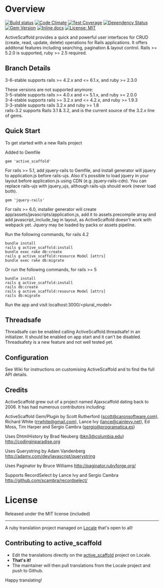 
Overview
========
[![Build status](https://travis-ci.com/activescaffold/active_scaffold.svg?branch=master)](https://travis-ci.com/activescaffold/active_scaffold)
[![Code Climate](https://codeclimate.com/github/activescaffold/active_scaffold/badges/gpa.svg)](https://codeclimate.com/github/activescaffold/active_scaffold)
[![Test Coverage](https://codeclimate.com/github/activescaffold/active_scaffold/badges/coverage.svg)](https://codeclimate.com/github/activescaffold/active_scaffold)
[![Dependency Status](https://gemnasium.com/activescaffold/active_scaffold.svg)](https://gemnasium.com/activescaffold/active_scaffold)
[![Gem Version](https://badge.fury.io/rb/active_scaffold.svg)](https://badge.fury.io/rb/active_scaffold)
[![Inline docs](https://inch-ci.org/github/activescaffold/active_scaffold.svg?branch=master)](https://inch-ci.org/github/activescaffold/active_scaffold)
[![License: MIT](https://img.shields.io/badge/License-MIT-blue.svg)](https://opensource.org/licenses/MIT)

ActiveScaffold provides a quick and powerful user interfaces for CRUD (create, read, update, delete) operations for Rails applications. It offers additonal features including searching, pagination & layout control.  Rails >= 5.2.0 is supported, ruby >= 2.5 required.

Branch Details
--------------
3-6-stable supports rails >= 4.2.x and <= 6.1.x, and ruby >= 2.3.0

These versions are not supported anymore:  
3-5-stable supports rails >= 4.0.x and <= 5.1.x, and ruby >= 2.0.0  
3-4-stable supports rails >= 3.2.x and <= 4.2.x, and ruby >= 1.9.3  
3-3-stable supports rails 3.2.x and ruby >= 1.8  
rails-3.2 supports Rails 3.1 & 3.2, and is the current source of the 3.2.x line of gems.

Quick Start
-----------
To get started with a new Rails project

Added to Gemfile

    gem 'active_scaffold'

For rails >= 5.1, add jquery-rails to Gemfile, and install generator will jquery to application.js before rails-ujs. Also it's possible to load jquery in your layout before application.js using CDN (e.g. jquery-rails-cdn). You can replace rails-ujs with jquery_ujs, although rails-ujs should work (never load both).

    gem 'jquery-rails'

For rails >= 6.0, installer generator will create app/assets/javascripts/application.js, add it to assets.precompile array and add javascript_include_tag in layout, as ActiveScaffold doesn't work with webpack yet. Jquery may be loaded by packs or assets pipeline.

Run the following commands, for rails 4.2

    bundle install
    rails g active_scaffold:install
    bundle exec rake db:create
    rails g active_scaffold:resource Model [attrs]
    bundle exec rake db:migrate
    
Or run the following commands, for rails >= 5

    bundle install
    rails g active_scaffold:install
    rails db:create
    rails g active_scaffold:resource Model [attrs]
    rails db:migrate
    

Run the app and visit localhost:3000/<plural_model>

Threadsafe
----------

Threadsafe can be enabled calling ActiveScaffold.threadsafe! in an initializer.
 It should be enabled on app start and it can't be disabled. Threadsafety is a
 new feature and not well tested yet.  

Configuration
-------------
See Wiki for instructions on customising ActiveScaffold and to find the full API details.

Credits
-------
ActiveScaffold grew out of a project named Ajaxscaffold dating back to 2006. It has had numerous contributors including:

ActiveScaffold Gem/Plugin by Scott Rutherford (scott@caronsoftware.com), Richard White (rrwhite@gmail.com), Lance Ivy (lance@cainlevy.net), Ed Moss, Tim Harper and Sergio Cambra (sergio@programatica.es)

Uses DhtmlHistory by Brad Neuberg (bkn3@columbia.edu)
http://codinginparadise.org

Uses Querystring by Adam Vandenberg
http://adamv.com/dev/javascript/querystring

Uses Paginator by Bruce Williams
http://paginator.rubyforge.org/

Supports RecordSelect by Lance Ivy and Sergio Cambra
http://github.com/scambra/recordselect/


License
=======
Released under the MIT license (included)

---

A ruby translation project managed on [Locale](http://www.localeapp.com/) that's open to all!

## Contributing to active_scaffold

- Edit the translations directly on the [active_scaffold](http://www.localeapp.com/projects/public?search=active_scaffold) project on Locale.
- **That's it!**
- The maintainer will then pull translations from the Locale project and push to Github.

Happy translating!
